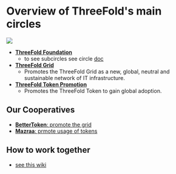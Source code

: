 # Overview of ThreeFold's main circles

![](https://images.unsplash.com/photo-1526979272661-f2849f9fc0b7?ixlib=rb-0.3.5&ixid=eyJhcHBfaWQiOjEyMDd9&s=7ce9fe7e389f6f0ae09d65905f062a52&auto=format&fit=crop&w=1651&q=80)


- [**ThreeFold Foundation**](/circles/foundation/foundation.md)  
    - to see subcircles see circle [doc](/circles/foundation/foundation.md)
- [**ThreeFold Grid**](/circles/foundation/grid/grid.md)
    - Promotes the ThreeFold Grid as a new, global, neutral and sustainable network of IT infrastructure.  
- [**ThreeFold Token Promotion**](/circles/foundation/tokens/tokens.md)
  - Promotes the ThreeFold Token to gain global adoption.
  
## Our Cooperatives
  
  - [**BetterToken**: promote the grid](/circles/betterToken.md)
  - [**Mazraa**: prmote usage of tokens](circles/mazraa.md)

## How to work together

- [see this wiki](/collaboration)
